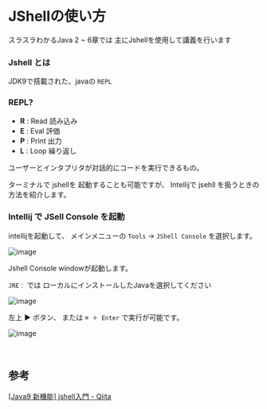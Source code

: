 # JShellの使い方

スラスラわかるJava 2 ~ 6章では 主にJshellを使用して講義を行います

### Jshell とは

JDK9で搭載された、javaの `REPL`


### REPL?

- **R** : Read 読み込み
- **E** : Eval 評価
- **P** : Print 出力
- **L** : Loop 繰り返し

ユーザーとインタプリタが対話的にコードを実行できるもの。

ターミナルで jshellを 起動することも可能ですが、 Intellijで jsehll を扱うときの方法を紹介します。


### Intellij で JSell Console を起動

intellijを起動して、 メインメニューの `Tools` → `JShell Console` を選択します。

![image](https://user-images.githubusercontent.com/22954486/109776849-62148900-7c46-11eb-8c65-f5cf98c1b0bd.png)

Jshell Console windowが起動します。 

`JRE：` では ローカルにインストールしたJavaを選択してください

![image](https://user-images.githubusercontent.com/22954486/109777110-b0298c80-7c46-11eb-9110-4c4046225295.png)

左上 :arrow_forward: ボタン、 または `⌘ ＋ Enter` で実行が可能です。

![image](https://user-images.githubusercontent.com/22954486/109777422-08608e80-7c47-11eb-8a43-23880715cafb.png)

<br>

## 参考

[[Java9 新機能] jshell入門 - Qiita](https://qiita.com/HomMarkHunt/items/6579cc3587972909d85f)

